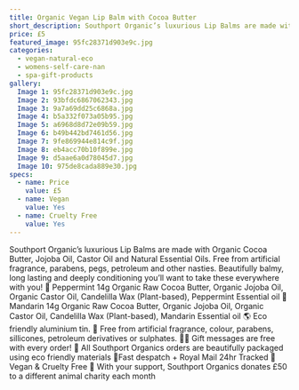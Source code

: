 ```yaml
---
title: Organic Vegan Lip Balm with Cocoa Butter
short_description: Southport Organic’s luxurious Lip Balms are made with Organic Cocoa Butter, Jojoba Oil, Castor Oi...
price: £5
featured_image: 95fc28371d903e9c.jpg
categories:
  - vegan-natural-eco
  - womens-self-care-nan
  - spa-gift-products
gallery:
  Image 1: 95fc28371d903e9c.jpg
  Image 2: 93bfdc6867062343.jpg
  Image 3: 9a7a69dd25c6868a.jpg
  Image 4: b5a332f073a05b95.jpg
  Image 5: a6968d8d72e09b59.jpg
  Image 6: b49b442bd7461d56.jpg
  Image 7: 9fe869944e814c9f.jpg
  Image 8: eb4acc70b10f899e.jpg
  Image 9: d5aae6a0d78045d7.jpg
  Image 10: 975de8cada889e30.jpg
specs:
  - name: Price
    value: £5
  - name: Vegan
    value: Yes
  - name: Cruelty Free
    value: Yes
---
```


Southport Organic’s luxurious Lip Balms are made with Organic Cocoa Butter, Jojoba Oil, Castor Oil and Natural Essential Oils. Free from artificial fragrance, parabens, pegs, petroleum and other nasties. Beautifully balmy, long lasting and deeply conditioning you’ll want to take these everywhere with you!
🌱 Peppermint 14g 
Organic Raw Cocoa Butter, Organic Jojoba Oil, Organic Castor Oil, Candelilla Wax (Plant-based), Peppermint Essential oil
🍊 Mandarin 14g
Organic Raw Cocoa Butter, Organic Jojoba Oil, Organic Castor Oil, Candelilla Wax (Plant-based), Mandarin Essential oil
🌎 Eco friendly aluminium tin.
🍊 Free from artificial fragrance, colour, parabens, sillicones, petroleum derivatives or sulphates.
✍🏼 Gift messages are free with every order!
🌿 All Southport Organics orders are beautifully packaged using eco friendly materials
📮Fast despatch + Royal Mail 24hr Tracked
🐰 Vegan & Cruelty Free
🐾 With your support, Southport Organics donates £50 to a different animal charity each month
